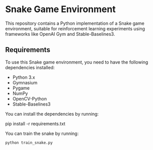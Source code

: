 # Snake Game Environment

This repository contains a Python implementation of a Snake game environment, suitable for reinforcement learning experiments using frameworks like OpenAI Gym and Stable-Baselines3.

## Requirements

To use this Snake game environment, you need to have the following dependencies installed:

- Python 3.x
- Gymnasium
- Pygame
- NumPy
- OpenCV-Python
- Stable-Baselines3

You can install the dependencies by running:

pip install -r requirements.txt

You can train the snake by running:
```bash
python train_snake.py

